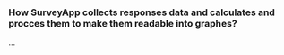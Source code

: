 ### How SurveyApp collects responses data and calculates and procces them to make them readable into graphes?

...
